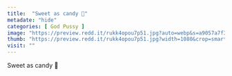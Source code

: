 ```yaml
---
title:  "Sweet as candy 🍭"
metadate: "hide"
categories: [ God Pussy ]
image: "https://preview.redd.it/rukk4opou7p51.jpg?auto=webp&s=a9057a7f345a277fff463056ff38baef97d9cc55"
thumb: "https://preview.redd.it/rukk4opou7p51.jpg?width=1080&crop=smart&auto=webp&s=52e0d6e00fdf9c750d6506680ce201c22d5ee76f"
visit: ""
---
```

Sweet as candy 🍭
